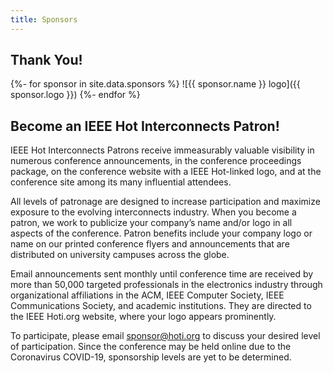 ```yaml
---
title: Sponsors
---
```

## Thank You!

{%- for sponsor in site.data.sponsors %}
![{{ sponsor.name }} logo]({{ sponsor.logo }})
{%- endfor %}

## Become an IEEE Hot Interconnects Patron!

IEEE Hot Interconnects Patrons receive immeasurably valuable visibility in numerous conference announcements, in the conference proceedings package, on the conference website with a IEEE Hot-linked logo, and at the conference site among its many influential attendees.

All levels of patronage are designed to increase participation and maximize exposure to the evolving interconnects industry. When you become a patron, we work to publicize your company’s name and/or logo in all aspects of the conference. Patron benefits include your company logo or name on our printed conference flyers and announcements that are distributed on university campuses across the globe.

Email announcements sent monthly until conference time are received by more than 50,000 targeted professionals in the electronics industry through organizational affiliations in the ACM, IEEE Computer Society, IEEE Communications Society, and academic institutions. They are directed to the IEEE Hoti.org website, where your logo appears prominently.

To participate, please email [sponsor@hoti.org](mailto:sponsor@hoti.org)  to discuss your desired level of participation.  Since the conference may be held online due to the Coronavirus COVID-19, sponsorship levels are yet to be determined.
